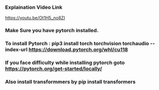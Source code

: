 ### Explaination Video Link
https://youtu.be/Ot1H5_no8ZI

### Make Sure you have pytorch installed.
### To install Pytorch : pip3 install torch torchvision torchaudio --index-url https://download.pytorch.org/whl/cu118
### If you face difficulty while installing pytorch goto https://pytorch.org/get-started/locally/ 
### Also install transformmers by pip install transformers
